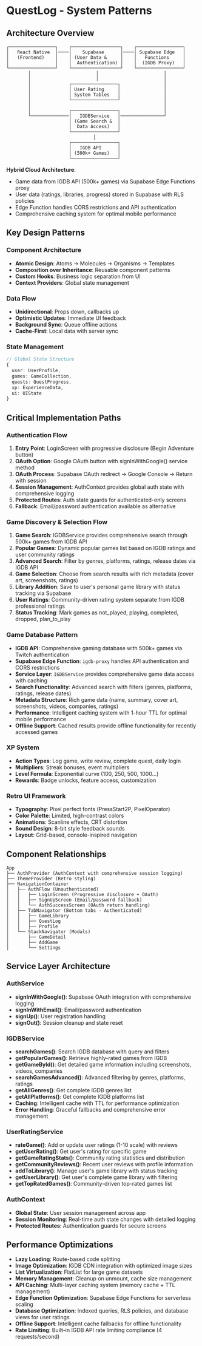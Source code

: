 # QuestLog - System Patterns

## Architecture Overview
```
┌─────────────────┐    ┌──────────────────┐    ┌─────────────────┐
│   React Native  │────│    Supabase      │────│ Supabase Edge   │
│   (Frontend)    │    │ (User Data &     │    │   Functions     │
│                 │    │  Authentication) │    │  (IGDB Proxy)   │
└─────────────────┘    └──────────────────┘    └─────────────────┘
        │                        │                        │
        │                        │                        │
        │              ┌─────────────────┐                │
        │              │ User Rating     │                │
        │              │ System Tables   │                │
        │              └─────────────────┘                │
        │                                                 │
        │              ┌─────────────────┐                │
        └──────────────│   IGDBService   │────────────────┘
                       │ (Game Search &  │
                       │  Data Access)   │
                       └─────────────────┘
                                │
                       ┌─────────────────┐
                       │   IGDB API      │
                       │ (500k+ Games)   │
                       └─────────────────┘
```

**Hybrid Cloud Architecture**: 
- Game data from IGDB API (500k+ games) via Supabase Edge Functions proxy
- User data (ratings, libraries, progress) stored in Supabase with RLS policies
- Edge Function handles CORS restrictions and API authentication
- Comprehensive caching system for optimal mobile performance

## Key Design Patterns

### Component Architecture
- **Atomic Design**: Atoms → Molecules → Organisms → Templates
- **Composition over Inheritance**: Reusable component patterns
- **Custom Hooks**: Business logic separation from UI
- **Context Providers**: Global state management

### Data Flow
- **Unidirectional**: Props down, callbacks up
- **Optimistic Updates**: Immediate UI feedback
- **Background Sync**: Queue offline actions
- **Cache-First**: Local data with server sync

### State Management
```typescript
// Global State Structure
{
  user: UserProfile,
  games: GameCollection,
  quests: QuestProgress,
  xp: ExperienceData,
  ui: UIState
}
```

## Critical Implementation Paths

### Authentication Flow
1. **Entry Point**: LoginScreen with progressive disclosure (Begin Adventure button)
2. **OAuth Option**: Google OAuth button with signInWithGoogle() service method
3. **OAuth Process**: Supabase OAuth redirect → Google Console → Return with session
4. **Session Management**: AuthContext provides global auth state with comprehensive logging
5. **Protected Routes**: Auth state guards for authenticated-only screens
6. **Fallback**: Email/password authentication available as alternative

### Game Discovery & Selection Flow
1. **Game Search**: IGDBService provides comprehensive search through 500k+ games from IGDB API
2. **Popular Games**: Dynamic popular games list based on IGDB ratings and user community ratings
3. **Advanced Search**: Filter by genres, platforms, ratings, release dates via IGDB API
4. **Game Selection**: Choose from search results with rich metadata (cover art, screenshots, ratings)
5. **Library Addition**: Save to user's personal game library with status tracking via Supabase
6. **User Ratings**: Community-driven rating system separate from IGDB professional ratings
7. **Status Tracking**: Mark games as not_played, playing, completed, dropped, plan_to_play

### Game Database Pattern
- **IGDB API**: Comprehensive gaming database with 500k+ games via Twitch authentication
- **Supabase Edge Function**: `igdb-proxy` handles API authentication and CORS restrictions
- **Service Layer**: `IGDBService` provides comprehensive game data access with caching
- **Search Functionality**: Advanced search with filters (genres, platforms, ratings, release dates)
- **Metadata Structure**: Rich game data (name, summary, cover art, screenshots, videos, companies, ratings)
- **Performance**: Intelligent caching system with 1-hour TTL for optimal mobile performance
- **Offline Support**: Cached results provide offline functionality for recently accessed games

### XP System
- **Action Types**: Log game, write review, complete quest, daily login
- **Multipliers**: Streak bonuses, event multipliers
- **Level Formula**: Exponential curve (100, 250, 500, 1000...)
- **Rewards**: Badge unlocks, feature access, customization

### Retro UI Framework
- **Typography**: Pixel perfect fonts (PressStart2P, PixelOperator)
- **Color Palette**: Limited, high-contrast colors
- **Animations**: Scanline effects, CRT distortion
- **Sound Design**: 8-bit style feedback sounds
- **Layout**: Grid-based, console-inspired navigation

## Component Relationships
```
App
├── AuthProvider (AuthContext with comprehensive session logging)
├── ThemeProvider (Retro styling)
├── NavigationContainer
│   ├── AuthFlow (Unauthenticated)
│   │   ├── LoginScreen (Progressive disclosure + OAuth)
│   │   ├── SignUpScreen (Email/password fallback)
│   │   └── AuthSuccessScreen (OAuth return handling)
│   ├── TabNavigator (Bottom tabs - Authenticated)
│   │   ├── GameLibrary
│   │   ├── QuestLog
│   │   ├── Profile
│   └── StackNavigator (Modals)
│       ├── GameDetail
│       ├── AddGame
│       └── Settings
```

## Service Layer Architecture

### AuthService
- **signInWithGoogle()**: Supabase OAuth integration with comprehensive logging
- **signInWithEmail()**: Email/password authentication
- **signUp()**: User registration handling
- **signOut()**: Session cleanup and state reset

### IGDBService
- **searchGames()**: Search IGDB database with query and filters
- **getPopularGames()**: Retrieve highly-rated games from IGDB
- **getGameById()**: Get detailed game information including screenshots, videos, companies
- **searchGamesAdvanced()**: Advanced filtering by genres, platforms, ratings
- **getAllGenres()**: Get complete IGDB genres list
- **getAllPlatforms()**: Get complete IGDB platforms list
- **Caching**: Intelligent cache with TTL for performance optimization
- **Error Handling**: Graceful fallbacks and comprehensive error management

### UserRatingService
- **rateGame()**: Add or update user ratings (1-10 scale) with reviews
- **getUserRating()**: Get user's rating for specific game
- **getGameRatingStats()**: Community rating statistics and distribution
- **getCommunityReviews()**: Recent user reviews with profile information
- **addToLibrary()**: Manage user's game library with status tracking
- **getUserLibrary()**: Get user's complete game library with filtering
- **getTopRatedGames()**: Community-driven top-rated games list

### AuthContext
- **Global State**: User session management across app
- **Session Monitoring**: Real-time auth state changes with detailed logging
- **Protected Routes**: Authentication guards for secure screens

## Performance Optimizations
- **Lazy Loading**: Route-based code splitting
- **Image Optimization**: IGDB CDN integration with optimized image sizes
- **List Virtualization**: FlatList for large game datasets
- **Memory Management**: Cleanup on unmount, cache size management
- **API Caching**: Multi-layer caching system (memory cache + TTL management)
- **Edge Function Optimization**: Supabase Edge Functions for serverless scaling
- **Database Optimization**: Indexed queries, RLS policies, and database views for user ratings
- **Offline Support**: Intelligent cache fallbacks for offline functionality
- **Rate Limiting**: Built-in IGDB API rate limiting compliance (4 requests/second)
